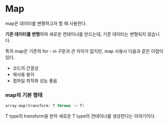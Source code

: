 # Map

map은 데이터를 변형하고자 할 때 사용한다.  

**기존 데이터를 변형**하여 새로운 컨테이너를 만드는데, 기존 데이터는 변형되지 않습니다.

특히 map은 기존의 for - in 구문과 큰 차이가 없지만, map 사용시 다음과 같은 이점이 있다.

- 코드의 간결성
- 재사용 용이
- 컴파일 최적화 성능 좋음

### map의 기본 형태

```swift
array.map(transform: T throws -> T)
```

T type의 transform을 받아 새로운 T type의 컨테이너를 생성한다는 이야기이다.

